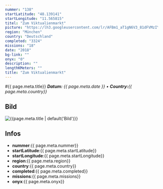 ```yaml
---
nummer: "138"
startLatitude: "48.139141"
startLongitude: "11.565815"
titel: "Zum Viktualienmarkt"
picture: "https://lh3.googleusercontent.com/lr/AFBm1_aT1gN6V3_81dFVMzIYEeaY1xT7b-N5cljeVL2J7DLAC1OC6Q23z2qGtPJELgzFUZsO5ewT3HTEVwLG3K4l_JF6V5GoEUKGXsa0jQSrF0sDSTdS7yGHjfazIOemeTex5N50waCfKUinPa_dzJXFP5m4hY_dkfspr8eITNksVQY_WFioFBUztzDX3FpgYtD3fyqSDKahLMvVfGuCyU3lcB8XdfO8kBsrXe9R-3Xrumrp9gclI7-tugDPMTnkMzIZ_O-pU3zW3kBUUQMOEeRjcjeXqhruoAa_v2TFt4WooXXRdg2AylyRBylYvAmLK8TDn4vO22wBzDbHE2M-Tk8HgPP7DoobmLfdPiDweMHdnctczk_QTxkvJ-i8rv6TR4WEvaYT9Qfs8cHqyXjOzHOQNrBrcqkMwRmLB3dEnGEGmwbnwclBVoUW2bgTyVBC7AIEy9APhdLj7AaPM7ZUs4ktja3OsQ_pRAuZzTnBvXRxFhRo0luK4u_ibGsq4i-8NsnVLddEZ_MSADGe1JJBLhCjPKXsynMUIs9aUnj4FcIaptgX7IB6hI_kyRa5llHsFc3BEFI1EtUNTKWSVcu5IL9e1rHj5D7ap8d6U4vTCk-bDQQG0Vm0dsXWHZommMeQyqhg2vJLm-ttH9nuiiIDYtzdh5XH47aifoMK4Xw-aNRhkNCEAQq7OHWzbKpBwfclk3QAs0F6DbCi_Ce0ThGtGBeyBGriF0mIi17B2pYhtrg3TbifCiGHSagfLv-lVeFp9e6zXY0Ea9sAawfigQQzQ_HJIkleu5bVkiiL6NrBS_9f-n4xBWnYs4TnDkbM272rZwdutg2ExMtBkAblDBO_vdt7PzILEw_Ps0I"
region: "München"
country: "Deutschland"
completed: "3324"
missions: "18"
date: "2018"
bg-link: ""
onyx: "0"
description: ""
lengthKMeters: ""
title: "Zum Viktualienmarkt"
---
```


#{{ page.meta.title}}
_**Datum:** {{ page.meta.date }} • **Country:**{{ page.meta.country}}_

## Bild
![{{page.meta.title | default('Bild')}}]({{page.meta.picture}})

## Infos
- **nummer**:{{ page.meta.nummer}}
- **startLatitude**:{{ page.meta.startLatitude}}
- **startLongitude**:{{ page.meta.startLongitude}}
- **region**:{{ page.meta.region}}
- **country**:{{ page.meta.country}}
- **completed**:{{ page.meta.completed}}
- **missions**:{{ page.meta.missions}}
- **onyx**:{{ page.meta.onyx}}

